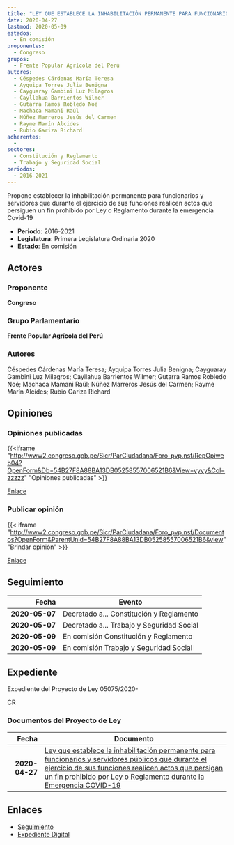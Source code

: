 ```yaml
---
title: "LEY QUE ESTABLECE LA INHABILITACIÓN PERMANENTE PARA FUNCIONARIOS Y SERVIDORES PÚBLICOS QUE DURANTE EL EJERCICIO DE SUS FUNCIONES REALICEN ACTOS QUE PERSIGAN UN FIN PROHIBIDO POR LEY O REGLAMENTO DURANTE LA EMERGENCIA COVID-19"
date: 2020-04-27
lastmod: 2020-05-09
estados: 
  - En comisión
proponentes: 
  - Congreso
grupos: 
  - Frente Popular Agrícola del Perú
autores: 
  - Céspedes Cárdenas María Teresa
  - Ayquipa Torres Julia Benigna
  - Cayguaray Gambini Luz Milagros
  - Cayllahua Barrientos Wilmer
  - Gutarra Ramos Robledo Noé
  - Machaca Mamani Raúl
  - Núñez Marreros Jesús del Carmen
  - Rayme Marín Alcides
  - Rubio Gariza Richard
adherentes: 
  - 
sectores: 
  - Constitución y Reglamento
  - Trabajo y Seguridad Social
periodos: 
  - 2016-2021
---
```


Propone establecer la inhabilitación permanente para funcionarios y servidores que durante el ejercicio de sus funciones realicen actos que persiguen un fin prohibido por Ley o Reglamento durante la emergencia Covid-19

- **Periodo**: 2016-2021
- **Legislatura**: Primera Legislatura Ordinaria 2020
- **Estado**: En comisión

## Actores

### Proponente

**Congreso**

### Grupo Parlamentario

**Frente Popular Agrícola del Perú**

### Autores

Céspedes Cárdenas María Teresa; Ayquipa Torres Julia Benigna; Cayguaray Gambini Luz Milagros; Cayllahua Barrientos Wilmer; Gutarra Ramos Robledo Noé; Machaca Mamani Raúl; Núñez Marreros Jesús del Carmen; Rayme Marín Alcides; Rubio Gariza Richard


## Opiniones

### Opiniones publicadas

{{<iframe "http://www2.congreso.gob.pe/Sicr/ParCiudadana/Foro_pvp.nsf/RepOpiweb04?OpenForm&Db=54B27F8A88BA13DB05258557006521B6&View=yyyy&Col=zzzzz" "Opiniones publicadas" >}}

[Enlace](http://www2.congreso.gob.pe/Sicr/ParCiudadana/Foro_pvp.nsf/RepOpiweb04?OpenForm&Db=54B27F8A88BA13DB05258557006521B6&View=yyyy&Col=zzzzz)
### Publicar opinión

{{< iframe "http://www2.congreso.gob.pe/Sicr/ParCiudadana/Foro_pvp.nsf/Documentos?OpenForm&ParentUnid=54B27F8A88BA13DB05258557006521B6&view" "Brindar opinión" >}}

[Enlace](http://www2.congreso.gob.pe/Sicr/ParCiudadana/Foro_pvp.nsf/Documentos?OpenForm&ParentUnid=54B27F8A88BA13DB05258557006521B6&view)

## Seguimiento

| Fecha | Evento |
|------:|--------|
| **2020-05-07** | Decretado a... Constitución y Reglamento|
| **2020-05-07** | Decretado a... Trabajo y Seguridad Social|
| **2020-05-09** | En comisión Constitución y Reglamento|
| **2020-05-09** | En comisión Trabajo y Seguridad Social|


## Expediente

Expediente del Proyecto de Ley 05075/2020-

CR


### Documentos del Proyecto de Ley

| Fecha | Documento |
|------:|--------|
| **2020-04-27** | [Ley que establece la inhabilitación permanente para funcionarios y servidores públicos que durante el ejercicio de sus funciones realicen actos que persigan un fin prohibido por Ley o Reglamento durante la Emergencia COVID-19](http://www.leyes.congreso.gob.pe/Documentos/2016_2021/Proyectos_de_Ley_y_de_Resoluciones_Legislativas/PL05075_20200427.pdf) |

## Enlaces 

- [Seguimiento](http://www2.congreso.gob.pehttp://www2.congreso.gob.pe/Sicr/TraDocEstProc/CLProLey2016.nsf/f7fff46988ca05b1052578e100829cc7/ebdb79f3c63ada190525855700734b22?OpenDocument)
- [Expediente Digital](http://www2.congreso.gob.pehttp://www2.congreso.gob.pe/Sicr/TraDocEstProc/CLProLey2016.nsf/f7fff46988ca05b1052578e100829cc7/ebdb79f3c63ada190525855700734b22?OpenDocument&Click=05257FB7005EB655.eb71d0cf91d8294e05256cdf006b5706/$Body/0.1C6C)
